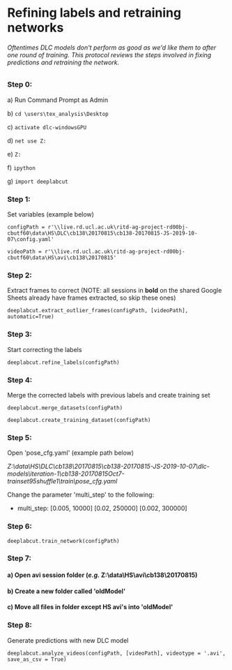 # Refining labels and retraining networks
###### Oftentimes DLC models don't perform as good as we'd like them to after one round of training. This protocol reviews the steps involved in fixing predictions and retraining the network.

### Step 0:
a) Run Command Prompt as Admin

b) `cd \users\tex_analysis\Desktop`

c) `activate dlc-windowsGPU`

d) `net use Z:`

e) `Z:`

f) `ipython`

g) `import deeplabcut`

### Step 1:
Set variables (example below)

`configPath = r'\\live.rd.ucl.ac.uk\ritd-ag-project-rd00bj-cbutf60\data\HS\DLC\cb138\20170815\cb138-20170815-JS-2019-10-07\config.yaml'`

`videoPath = r'\\live.rd.ucl.ac.uk\ritd-ag-project-rd00bj-cbutf60\data\HS\avi\cb138\20170815'`

### Step 2:
Extract frames to correct (NOTE: all sessions in **bold** on the shared Google Sheets already have frames extracted, so skip these ones)

`deeplabcut.extract_outlier_frames(configPath, [videoPath], automatic=True)`

### Step 3:
Start correcting the labels

`deeplabcut.refine_labels(configPath)`

### Step 4:
Merge the corrected labels with previous labels and create training set

`deeplabcut.merge_datasets(configPath)`

`deeplabcut.create_training_dataset(configPath)`

### Step 5:
Open 'pose_cfg.yaml' (example path below) 

*Z:\data\HS\DLC\cb138\20170815\cb138-20170815-JS-2019-10-07\dlc-models\iteration-1\cb138-20170815Oct7-trainset95shuffle1\train\pose_cfg.yaml* 

Change the parameter 'multi_step' to the following:
- multi_step: [0.005, 10000] [0.02, 250000] [0.002, 300000]

### Step 6:

`deeplabcut.train_network(configPath)`

### Step 7:
#### a) Open avi session folder  (*e.g.* Z:\data\HS\avi\cb138\20170815)
#### b) Create a new folder called 'oldModel'
#### c) Move all files in folder except HS avi's into 'oldModel'

### Step 8:
Generate predictions with new DLC model

`deeplabcut.analyze_videos(configPath, [videoPath], videotype = '.avi', save_as_csv = True)` 
